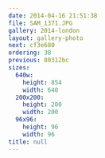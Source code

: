 ```yaml
---
date: 2014-04-16 21:51:38
file: SAM_1371.JPG
gallery: 2014-london
layout: gallery-photo
next: cf3e680
ordering: 38
previous: 80312bc
sizes:
  640w:
    height: 854
    width: 640
  200x200:
    height: 200
    width: 200
  96x96:
    height: 96
    width: 96
title: null
---
```

